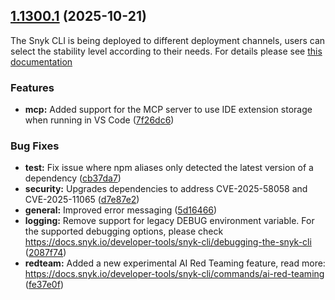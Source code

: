 ## [1.1300.1](https://github.com/snyk/snyk/compare/v1.1300.0...v1.1300.1) (2025-10-21)

The Snyk CLI is being deployed to different deployment channels, users can select the stability level according to their needs. For details please see [this documentation](https://docs.snyk.io/snyk-cli/releases-and-channels-for-the-snyk-cli)

### Features

* **mcp:** Added support for the MCP server to use IDE extension storage when running in VS Code ([7f26dc6](https://github.com/snyk/snyk/commit/7f26dc63f2b650f88bc27604a5568d9e80bcb2a6))

### Bug Fixes

* **test:** Fix issue where npm aliases only detected the latest version of a dependency ([cb37da7](https://github.com/snyk/snyk/commit/cb37da79febf6e9c44b68eccf444633a6508aa3f))
* **security:** Upgrades dependencies to address CVE-2025-58058 and CVE-2025-11065 ([d7e87e2](https://github.com/snyk/snyk/commit/d7e87e296f99d299a87533812399830b60b7c0c3))
* **general:** Improved error messaging ([5d16466](https://github.com/snyk/snyk/commit/5d16466e76ad0d278e62c023001ed78f06b3cd01))
* **logging:** Remove support for legacy DEBUG environment variable. For the supported debugging options, please check https://docs.snyk.io/developer-tools/snyk-cli/debugging-the-snyk-cli ([2087f74](https://github.com/snyk/snyk/commit/2087f7465e76930427004272c3faa62064c2dc74))
* **redteam:** Added a new experimental AI Red Teaming feature, read more: https://docs.snyk.io/developer-tools/snyk-cli/commands/ai-red-teaming ([fe37e0f](https://github.com/snyk/snyk/commit/fe37e0f0d74e9737a2daf3730dd236a4ebd87869))